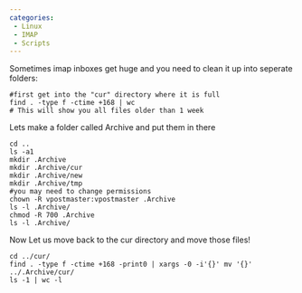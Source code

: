 ```yaml
---
categories:
 - Linux
 - IMAP
 - Scripts
---
```

Sometimes imap inboxes get huge and you need to clean it up into
seperate folders:

    #first get into the "cur" directory where it is full
    find . -type f -ctime +168 | wc
    # This will show you all files older than 1 week

Lets make a folder called Archive and put them in there

    cd ..
    ls -a1
    mkdir .Archive
    mkdir .Archive/cur
    mkdir .Archive/new
    mkdir .Archive/tmp
    #you may need to change permissions
    chown -R vpostmaster:vpostmaster .Archive
    ls -l .Archive/
    chmod -R 700 .Archive
    ls -l .Archive/

Now Let us move back to the cur directory and move those files!

    cd ../cur/
    find . -type f -ctime +168 -print0 | xargs -0 -i'{}' mv '{}' ../.Archive/cur/
    ls -1 | wc -l

